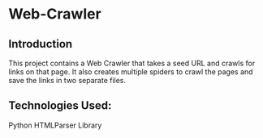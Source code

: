 # Web-Crawler

## Introduction
This project contains a Web Crawler that takes a seed URL and crawls for links on that page. It also creates multiple spiders to crawl the pages and save the links in two separate files.

## Technologies Used:
Python
HTMLParser Library
